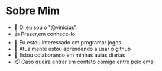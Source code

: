 # Sobre Mim

- 👋 Oi,eu sou o "@vinicius".
- :+1: Prazer,em conhece-lo
- 👀 Eu estou interessado em programar jogos.
- 🌱 Atualmente estou aprendendo a usar o github
- 💞️ Estou colaborando em minhas aulas diarias
- 📫 Caso queira entrar em contato comigo entre pelo [email](vinicius.manteufel@escola.pr.gov.br)

